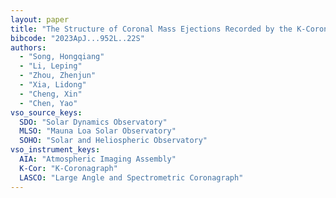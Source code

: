 ```yaml
---
layout: paper
title: "The Structure of Coronal Mass Ejections Recorded by the K-Coronagraph at Mauna Loa Solar Observatory"
bibcode: "2023ApJ...952L..22S"
authors: 
  - "Song, Hongqiang"
  - "Li, Leping"
  - "Zhou, Zhenjun"
  - "Xia, Lidong"
  - "Cheng, Xin"
  - "Chen, Yao"
vso_source_keys:
  SDO: "Solar Dynamics Observatory"
  MLSO: "Mauna Loa Solar Observatory"
  SOHO: "Solar and Heliospheric Observatory"
vso_instrument_keys:
  AIA: "Atmospheric Imaging Assembly"
  K-Cor: "K-Coronagraph"
  LASCO: "Large Angle and Spectrometric Coronagraph"
---
```

